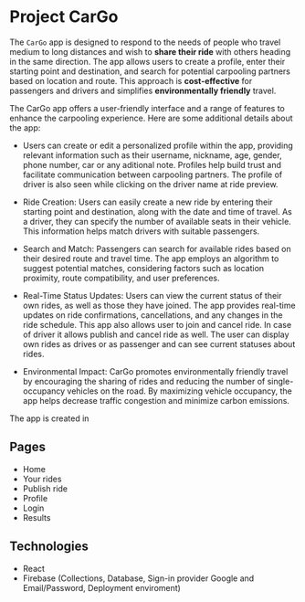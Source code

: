 # Project CarGo

The `CarGo` app is designed to respond to the needs of people who travel medium to long distances and wish to **share their ride** with others heading in the same direction. The app allows users to create a profile, enter their starting point and destination, and search for potential carpooling partners based on location and route. This approach is **cost-effective** for passengers and drivers and simplifies **environmentally friendly** travel.

The CarGo app offers a user-friendly interface and a range of features to enhance the carpooling experience. Here are some additional details about the app:

* Users can create or edit a personalized profile within the app, providing relevant information such as their username, nickname, age, gender, phone number, car or any aditional note. Profiles help build trust and facilitate communication between carpooling partners. 
The profile of driver is also seen while clicking on the driver name at ride preview.

* Ride Creation: Users can easily create a new ride by entering their starting point and destination, along with the date and time of travel. As a driver, they can specify the number of available seats in their vehicle. This information helps match drivers with suitable passengers.

* Search and Match: Passengers can search for available rides based on their desired route and travel time. The app employs an algorithm to suggest potential matches, considering factors such as location proximity, route compatibility, and user preferences.

* Real-Time Status Updates: Users can view the current status of their own rides, as well as those they have joined. The app provides real-time updates on ride confirmations, cancellations, and any changes in the ride schedule. 
This app also allows user to join and cancel ride. In case of driver it allows publish and cancel ride as well. The user can display own rides as drives or as passenger and can see current statuses about rides.

* Environmental Impact: CarGo promotes environmentally friendly travel by encouraging the sharing of rides and reducing the number of single-occupancy vehicles on the road. By maximizing vehicle occupancy, the app helps decrease traffic congestion and minimize carbon emissions.

The app is created in 
## Pages
 * Home
 * Your rides
 * Publish ride
 * Profile
 * Login
 * Results


## Technologies
 * React
 * Firebase (Collections, Database, Sign-in provider Google and Email/Password, Deployment enviroment)
